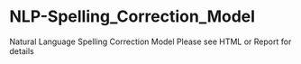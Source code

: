# NLP-Spelling_Correction_Model
Natural Language Spelling Correction Model
Please see HTML or Report for details
